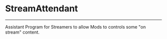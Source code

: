 # StreamAttendant
----
Assistant Program for Streamers to allow Mods to controls some "on stream" content.
